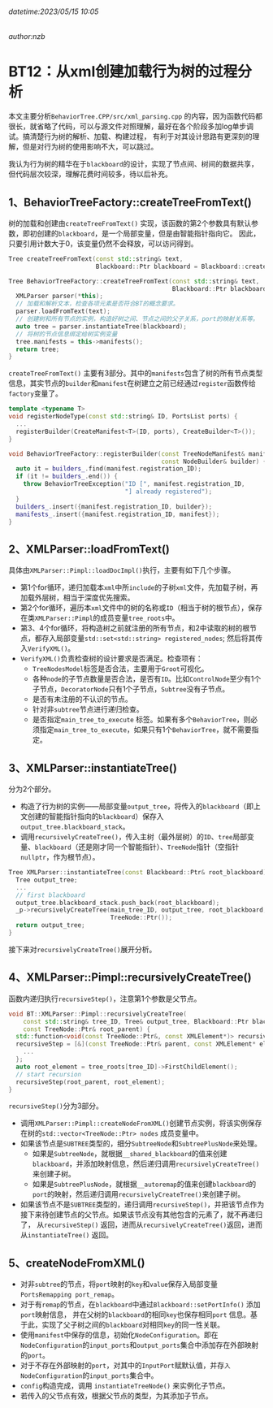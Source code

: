 ###### datetime:2023/05/15 10:05

###### author:nzb

# BT12：从xml创建加载行为树的过程分析

本文主要分析`BehaviorTree.CPP/src/xml_parsing.cpp`
的内容，因为函数代码都很长，就省略了代码，可以与源文件对照理解，最好在各个阶段多加log单步调试。搞清楚行为树的解析、加载、构建过程， 有利于对其设计思路有更深刻的理解，但是对行为树的使用影响不大，可以跳过。

我认为行为树的精华在于`blackboard`的设计，实现了节点间、树间的数据共享，但代码层次较深，理解花费时间较多，待以后补充。

## 1、BehaviorTreeFactory::createTreeFromText()

树的加载和创建由`createTreeFromText()` 实现，该函数的第2个参数具有默认参数，即初创建的`blackboard`，是一个局部变量，但是由智能指针指向它。 因此，只要引用计数大于0，该变量仍然不会释放，可以访问得到。

```cpp
Tree createTreeFromText(const std::string& text,
                        Blackboard::Ptr blackboard = Blackboard::create());

Tree BehaviorTreeFactory::createTreeFromText(const std::string& text,
                                             Blackboard::Ptr blackboard) {
  XMLParser parser(*this);
  // 加载和解析文本，检查各项元素是否符合BT的概念要求。
  parser.loadFromText(text);
  // 创建树和所有节点的实例，构造好树之间、节点之间的父子关系，port的映射关系等。
  auto tree = parser.instantiateTree(blackboard);
  // 将树的节点信息绑定给树实例变量
  tree.manifests = this->manifests();
  return tree;
}
```

`createTreeFromText()` 主要有3部分。其中的`manifests`包含了树的所有节点类型信息，其实节点的`builder`和`manifest`在树建立之前已经通过`register`函数传给`factory`变量了。

```cpp
template <typename T>
void registerNodeType(const std::string& ID, PortsList ports) {
  ...
  registerBuilder(CreateManifest<T>(ID, ports), CreateBuilder<T>());
}

void BehaviorTreeFactory::registerBuilder(const TreeNodeManifest& manifest,
                                          const NodeBuilder& builder) {
  auto it = builders_.find(manifest.registration_ID);
  if (it != builders_.end()) {
    throw BehaviorTreeException("ID [", manifest.registration_ID,
                                "] already registered");
  }
  builders_.insert({manifest.registration_ID, builder});
  manifests_.insert({manifest.registration_ID, manifest});
}
```

## 2、XMLParser::loadFromText()

具体由`XMLParser::Pimpl::loadDocImpl()`执行，主要有如下几个步骤。

- 第1个for循环，递归加载本`xml`中所`include`的子树`xml`文件，先加载子树，再加载外层树，相当于深度优先搜索。
- 第2个for循环，遍历本`xml`文件中的树的名称或`ID`（相当于树的根节点），保存在类`XMLParser::Pimpl`的成员变量`tree_roots`中。
- 第3、4个for循环，将构造树之前就注册的所有节点，和2中读取的树的根节点，都存入局部变量`std::set<std::string> registered_nodes`; 然后将其传入`VerifyXML()`。
- `VerifyXML()`负责检查树的设计要求是否满足。检查项有：
    - `TreeNodesModel`标签是否合法，主要用于`Groot`可视化。
    - 各种`node`的子节点数量是否合法，是否有`ID`。比如`ControlNode`至少有1个子节点，`DecoratorNode`只有1个子节点，`Subtree`没有子节点。
    - 是否有未注册的不认识的节点。
    - 针对非`subtree`节点进行递归检查。
    - 是否指定`main_tree_to_execute` 标签。如果有多个`BehaviorTree`，则必须指定`main_tree_to_execute`，如果只有1个`BehaviorTree`，就不需要指定。

## 3、XMLParser::instantiateTree()

分为2个部分。

- 构造了行为树的实例——局部变量`output_tree`，将传入的`blackboard`（即上文创建的智能指针指向的`blackboard`）保存入 `output_tree.blackboard_stack`。
- 调用`recursivelyCreateTree()`，传入主树（最外层树）的`ID`、`tree`局部变量、`blackboard`（还是刚才同一个智能指针）、`TreeNode`指针（空指针`nullptr`，作为根节点）。

```cpp
Tree XMLParser::instantiateTree(const Blackboard::Ptr& root_blackboard) {
  Tree output_tree;
  ...
  // first blackboard
  output_tree.blackboard_stack.push_back(root_blackboard);
  _p->recursivelyCreateTree(main_tree_ID, output_tree, root_blackboard,
                            TreeNode::Ptr());
  return output_tree;
}
```

接下来对`recursivelyCreateTree()`展开分析。

## 4、XMLParser::Pimpl::recursivelyCreateTree()

函数内递归执行`recursiveStep()`，注意第1个参数是父节点。

```cpp
void BT::XMLParser::Pimpl::recursivelyCreateTree(
    const std::string& tree_ID, Tree& output_tree, Blackboard::Ptr blackboard,
    const TreeNode::Ptr& root_parent) {
  std::function<void(const TreeNode::Ptr&, const XMLElement*)> recursiveStep;
  recursiveStep = [&](const TreeNode::Ptr& parent, const XMLElement* element) {
    ...
  };
  auto root_element = tree_roots[tree_ID]->FirstChildElement();
  // start recursion
  recursiveStep(root_parent, root_element);
}
```

`recursiveStep()`分为3部分。

- 调用`XMLParser::Pimpl::createNodeFromXML()`创建节点实例，将该实例保存在树的`std::vector<TreeNode::Ptr> nodes` 成员变量中。
- 如果该节点是`SUBTREE`类型的，细分`SubtreeNode`和`SubtreePlusNode`来处理。
    - 如果是`SubtreeNode`，就根据`__shared_blackboard`的值来创建`blackboard`，并添加映射信息，然后递归调用`recursivelyCreateTree()`来创建子树。
    - 如果是`SubtreePlusNode`，就根据`__autoremap`的值来创建`blackboard`的`port`的映射，然后递归调用`recursivelyCreateTree()`来创建子树。
- 如果该节点不是`SUBTREE`类型的，递归调用`recursiveStep()`，并把该节点作为接下来待创建节点的父节点。如果该节点没有其他包含的元素了，就不再递归了， 从`recursiveStep()`
  返回，进而从`recursivelyCreateTree()`返回，进而从`instantiateTree()` 返回。

## 5、createNodeFromXML()

- 对非`subtree`的节点，将`port`映射的`key`和`value`保存入局部变量`PortsRemapping port_remap`。
- 对于有`remap`的节点，在`blackboard`中通过`Blackboard::setPortInfo()` 添加`port`映射信息， 并在父树的`blackboard`的相同`key`也保存相同`port`
  信息。基于此，实现了父子树之间的`blackboard`对相同`key`的同一性关联。
- 使用`manifest`中保存的信息，初始化`NodeConfiguration`。即在`NodeConfiguration`的`input_ports`和`output_ports`集合中添加存在外部映射的`port`。
- 对于不存在外部映射的`port`，对其中的`InputPort`赋默认值，并存`入NodeConfiguration`的`input_ports`集合中。
- `config`构造完成，调用 `instantiateTreeNode()` 来实例化子节点。
- 若传入的父节点有效，根据父节点的类型，为其添加子节点。


